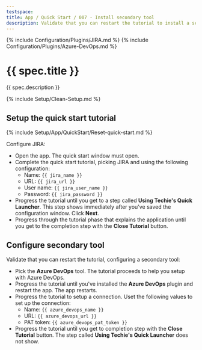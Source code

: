 ```yaml
---
testspace:
title: App / Quick Start / 007 - Install secondary tool
description: Validate that you can restart the tutorial to install a secondary tool.
---
```


{% include Configuration/Plugins/JIRA.md %}
{% include Configuration/Plugins/Azure-DevOps.md %}

# {{ spec.title }}

{{ spec.description }}

{% include Setup/Clean-Setup.md %}

## Setup the quick start tutorial

{% include Setup/App/QuickStart/Reset-quick-start.md %}

Configure JIRA:

- Open the app. The quick start window must open.
- Complete the quick start tutorial, picking JIRA and using the following configuration:
  - Name: `{{ jira_name }}`
  - URL: `{{ jira_url }}`
  - User name: `{{ jira_user_name }}`
  - Password: `{{ jira_password }}`
- Progress the tutorial until you get to a step called **Using Techie's Quick Launcher**. This step shows immediately after you've saved the configuration window. Click **Next**.
- Progress through the tutorial phase that explains the application until you get to the completion step with the **Close Tutorial** button.

## Configure secondary tool

Validate that you can restart the tutorial, configuring a secondary tool:

- Pick the **Azure DevOps** tool. The tutorial proceeds to help you setup with Azure DevOps.
- Progress the tutorial until you've installed the **Azure DevOps** plugin and restart the app. The app restarts.
- Progress the tutorial to setup a connection. Uset the following values to set up the connection:
  - Name: `{{ azure_devops_name }}`
  - URL: `{{ azure_devops_url }}`
  - PAT token: `{{ azure_devops_pat_token }}`
- Progress the tutorial until you get to completion step with the **Close Tutorial** button. The step called **Using Techie's Quick Launcher** does not show.
